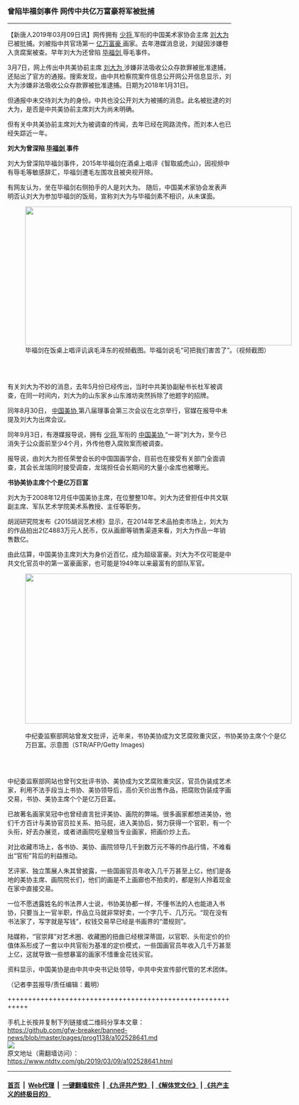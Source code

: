 ### 曾陷毕福剑事件 网传中共亿万富豪将军被批捕
------------------------

<div class="post_content" itemprop="articleBody">
 <p>
  【新唐人2019年03月09日讯】网传拥有
  <a href="https://www.ntdtv.com/gb/少将.htm">
   少将
  </a>
  军衔的中国美术家协会主席
  <a href="https://www.ntdtv.com/gb/刘大为.htm">
   刘大为
  </a>
  已被批捕。刘被指中共官场第一
  <a href="https://www.ntdtv.com/gb/亿万富豪.htm">
   亿万富豪
  </a>
  画家。去年港媒消息说，刘疑因涉嫌卷入贪腐案被查。早年刘大为还曾陷
  <a href="https://www.ntdtv.com/gb/毕福剑.htm">
   毕福剑
  </a>
  辱毛事件。
 </p>
 <p>
  3月7日，网上传出中共美协前主席
  <a href="https://www.ntdtv.com/gb/刘大为.htm">
   刘大为
  </a>
  涉嫌非法吸收公众存款罪被批准逮捕，还贴出了官方的通报。搜索发现，由中共检察院案件信息公开网公开信息显示，刘大为涉嫌非法吸收公众存款罪被批准逮捕。日期为2018年1月31日。
 </p>
 <p>
  但通报中未交待刘大为的身份。中共也没公开刘大为被捕的消息。此名被批逮的刘大为，是否是中共美协前主席刘大为尚未明确。
 </p>
 <p>
  但有关中共美协前主席刘大为被调查的传闻，去年已经在网路流传。而刘本人也已经失踪近一年。
 </p>
 <p>
  <strong>
   刘大为曾深陷
   <a href="https://www.ntdtv.com/gb/毕福剑.htm">
    毕福剑
   </a>
   事件
  </strong>
 </p>
 <p>
  刘大为曾深陷毕福剑事件，2015年毕福剑在酒桌上唱评《智取威虎山》，因视频中有辱毛等敏感辞汇，毕福剑遭毛左围攻且被央视开除。
 </p>
 <p>
  有网友认为，坐在毕福剑右侧拍手的人是刘大为。 随后，中国美术家协会发表声明否认刘大为参加毕福剑的饭局，宣称刘大为与毕福剑素不相识，从未谋面。
 </p>
 <figure class="wp-caption alignnone" id="attachment_102528658" style="width: 600px">
  <a href="https://www.ntdtv.com/assets/uploads/2019/03/p6181451a42321030-722x377.jpg">
   <img alt="" class="size-medium wp-image-102528658" height="313" src="https://www.ntdtv.com/assets/uploads/2019/03/p6181451a42321030-722x377-600x313.jpg" width="600"/>
  </a>
  <br/><figcaption class="wp-caption-text">
   毕福剑在饭桌上唱评讥讽毛泽东的视频截图。毕福剑说毛“可把我们害苦了”。（视频截图）
  </figcaption><br/>
 </figure><br/>
 <p>
  有关刘大为不妙的消息，去年5月份已经传出，当时中共美协副秘书长杜军被调查，在同一时间内，刘大为的山东家乡山东潍坊突然拆除了他题字的招牌。
 </p>
 <p>
  同年8月30日，
  <a href="https://www.ntdtv.com/gb/中国美协.htm">
   中国美协
  </a>
  第八届理事会第三次会议在北京举行，官媒在报导中未提及刘大为出席会议。
 </p>
 <p>
  同年9月3日，有港媒报导说，拥有
  <a href="https://www.ntdtv.com/gb/少将.htm">
   少将
  </a>
  军衔的
  <a href="https://www.ntdtv.com/gb/中国美协.htm">
   中国美协
  </a>
  “一哥”刘大为，至今已消失于公众面前至少4个月，外传他卷入腐败案而被调查。
 </p>
 <p>
  报导说，由刘大为担任荣誉会长的中国国画学会，目前也在接受有关部门全面调查，其会长龙瑞同时接受调查，龙瑞担任会长期间的大量小金库也被曝光。
 </p>
 <p>
  <strong>
   书协美协主席个个是亿万巨富
  </strong>
 </p>
 <p>
  刘大为于2008年12月任中国美协主席，在位整整10年。刘大为还曾担任中共文联副主席、军队艺术学院美术系教授、主任等职务。
 </p>
 <p>
  胡润研究院发布《2015胡润艺术榜》显示，在2014年艺术品拍卖市场上，刘大为的作品拍出2亿4883万元人民币，仅从画廊等销售渠道来看，刘大为作品一年销售数亿。
 </p>
 <p>
  由此估算，中国美协主席刘大为身价近百亿，成为超级富豪。刘大为不仅可能是中共文化官员中的第一富豪画家，也可能是1949年以来最富有的部队军官。
 </p>
 <figure class="wp-caption alignnone" id="attachment_102528687" style="width: 600px">
  <a href="https://www.ntdtv.com/assets/uploads/2019/03/GettyImages-625399780.jpg">
   <img alt="" class="size-medium wp-image-102528687" height="338" src="https://www.ntdtv.com/assets/uploads/2019/03/GettyImages-625399780-600x338.jpg" width="600"/>
  </a>
  <br/><figcaption class="wp-caption-text">
   <br/>
   中纪委监察部网站曾发文批评，近年来，书协美协成为文艺腐败重灾区，书协美协主席个个是亿万巨富。示意图（STR/AFP/Getty Images)
  </figcaption><br/>
 </figure><br/>
 <p>
  中纪委监察部网站也曾刊文批评书协、美协成为文艺腐败重灾区，官员伪装成艺术家，利用不法手段当上书协、美协领导后，高价天价出售作品，把腐败伪装成字画交易，书协、美协主席个个是亿万巨富。
 </p>
 <p>
  已故著名画家吴冠中也曾经直言批评美协、画院的弊端。很多画家都想进美协，他们千方百计与美协官员拉关系、拍马屁，进入美协后，努力获得一个官职，有一个头衔，好去办展览，或者进画院吃皇粮当专业画家，把画价炒上去。
 </p>
 <p>
  对比收藏市场上，各书协、美协、画院领导几千到数万元不等的作品行情，不难看出“官衔”背后的利益推动。
 </p>
 <p>
  艺评家、独立策展人朱其曾披露，一些国画官员年收入几千万甚至上亿，他们是各地的美协主席、画院院长们，他们的画是不上画廊也不拍卖的，都是别人拎着现金在家中直接交易。
 </p>
 <p>
  一位不愿透露姓名的书法界人士说，书协美协都一样，不懂书法的人也能进入书协，只要当上一官半职，作品立马就非常好卖，一个字几千、几万元。“现在没有书法家了，写字就是写钱”，权钱交易早已经是书画界的“潜规则”。
 </p>
 <p>
  陆媒称，“官崇拜”对艺术圈、收藏圈的扭曲已经根深蒂固，以官职、头衔定价的价值体系形成了一套以中共官衔为基准的定价模式，一些国画官员年收入几千万甚至上亿，这就导致一些想暴富的画家不惜重金花钱买官。
 </p>
 <p>
  资料显示，中国美协是由中共中央书记处领导，中共中央宣传部代管的艺术团体。
 </p>
 <p>
  （记者李芸报导/责任编辑：戴明）
 </p>
 <div class="single_ad">
 </div>
</div>

+++++++++++++++++++++++++++++++++++++++++++++++++++++++++++<br/><br/>
手机上长按并复制下列链接或二维码分享本文章：<br/>
https://github.com/gfw-breaker/banned-news/blob/master/pages/prog1138/a102528641.md <br/>
<a href='https://github.com/gfw-breaker/banned-news/blob/master/pages/prog1138/a102528641.md'><img src='https://github.com/gfw-breaker/banned-news/blob/master/pages/prog1138/a102528641.md.png'/></a> <br/>
原文地址（需翻墙访问）：https://www.ntdtv.com/gb/2019/03/09/a102528641.html


------------------------
#### [首页](https://github.com/gfw-breaker/banned-news/blob/master/README.md) &nbsp;|&nbsp; [Web代理](https://github.com/labour-camp/helloworld) &nbsp;|&nbsp; [一键翻墙软件](https://github.com/gfw-breaker/nogfw/blob/master/README.md) &nbsp;| [《九评共产党》](https://github.com/gfw-breaker/9ping.md/blob/master/README.md#九评之一评共产党是什么) | [《解体党文化》](https://github.com/gfw-breaker/jtdwh.md/blob/master/README.md) | [《共产主义的终极目的》](https://github.com/gfw-breaker/gczydzjmd.md/blob/master/README.md)

